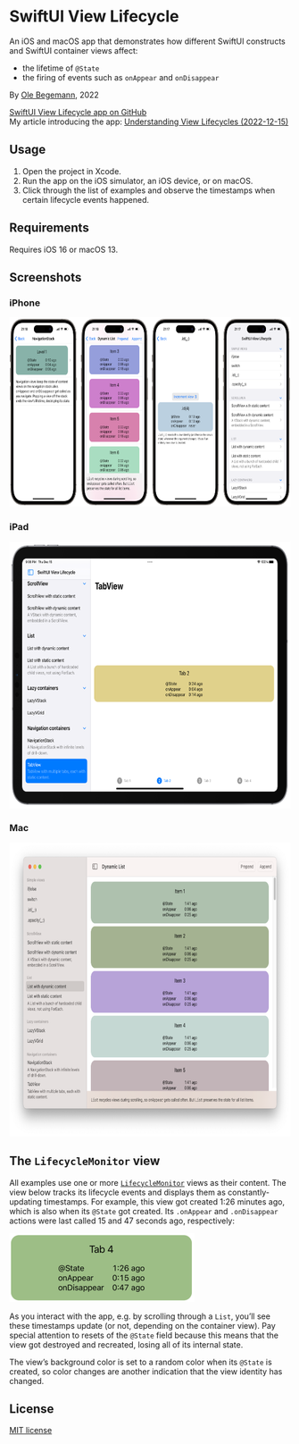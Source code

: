 #  SwiftUI View Lifecycle

An iOS and macOS app that demonstrates how different SwiftUI constructs and SwiftUI container views affect:

- the lifetime of `@State`
- the firing of events such as `onAppear` and `onDisappear`

By [Ole Begemann](https://oleb.net), 2022

[SwiftUI View Lifecycle app on GitHub](https://github.com/ole/swiftui-view-lifecycle>)<br>
My article introducing the app: [Understanding View Lifecycles (2022-12-15)](https://oleb.net/2022/swiftui-view-lifecycle/)

## Usage

1. Open the project in Xcode.
2. Run the app on the iOS simulator, an iOS device, or on macOS.
3. Click through the list of examples and observe the timestamps when certain lifecycle events happened.

## Requirements

Requires iOS 16 or macOS 13.

## Screenshots

### iPhone

<img src="assets/ios-collage.png" width="692" height="339"/>

### iPad

<img src="assets/ipad-tabview.png" width="658" height="477"/>

### Mac

<img src="assets/mac-list-dynamic.png" width="749" height="525"/>

## The `LifecycleMonitor` view

All examples use one or more [`LifecycleMonitor`](https://github.com/ole/swiftui-view-lifecycle/blob/main/ViewLifecycle/LifecycleMonitor.swift) views as their content. The view below tracks its lifecycle events and displays them as constantly-updating timestamps. For example, this view got created 1:26 minutes ago, which is also when its `@State` got created. Its `.onAppear` and `.onDisappear` actions were last called 15 and 47 seconds ago, respectively:

<img src="assets/LifecycleMonitor-example.png" width="331" height="123"/>

As you interact with the app, e.g. by scrolling through a `List`, you’ll see these timestamps update (or not, depending on the container view). Pay special attention to resets of the `@State` field because this means that the view got destroyed and recreated, losing all of its internal state.

The view’s background color is set to a random color when its `@State` is created, so color changes are another indication that the view identity has changed.

## License

[MIT license](LICENSE.md)
